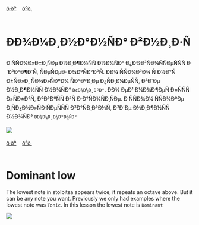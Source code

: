 <span id="ru"><a href='#ru'>ð·ðº</a> &nbsp;&nbsp;&nbsp;<a href='#en'>ðºð¸</a> &nbsp;&nbsp;&nbsp;</span><br><br>
# ÐÐ¾Ð¼Ð¸Ð½Ð°Ð½ÑÐ° Ð²Ð½Ð¸Ð·Ñ

Ð ÑÑÐ¾Ð»Ð±Ð¸ÑÐµ Ð½Ð¸Ð¶Ð½ÑÑ Ð½Ð¾ÑÐ° Ð¿Ð¾Ð²ÑÐ¾ÑÑÐµÑÑÑ Ð´Ð²Ð°Ð¶Ð´Ñ, ÑÐµÑÐµÐ· Ð¾ÐºÑÐ°Ð²Ñ. 
ÐÐ¾ ÑÑÐ¾Ð³Ð¾ Ñ Ð½Ð°Ñ Ð±ÑÐ»Ð¸ ÑÐ¾Ð»ÑÐºÐ¾ ÑÐ°ÐºÐ¸Ðµ Ð¿ÑÐ¸Ð¼ÐµÑÑ, Ð³Ð´Ðµ Ð½Ð¸Ð¶Ð½ÑÑ Ð½Ð¾ÑÐ° `Ð¢Ð¾Ð½Ð¸ÐºÐ°`. ÐÐ¾ ÐµÐ¹ Ð¼Ð¾Ð¶ÐµÑ Ð±ÑÑÑ Ð»ÑÐ±Ð°Ñ, ÐºÐ°ÐºÑÑ Ð²Ñ Ð·Ð°ÑÐ¾ÑÐ¸ÑÐµ. 
Ð ÑÑÐ¾Ð¼ ÑÑÐ¾ÐºÐµ Ð¸ÑÐ¿Ð¾Ð»ÑÐ·ÑÐµÑÑÑ Ð²Ð°ÑÐ¸Ð°Ð½Ñ, Ð³Ð´Ðµ Ð½Ð¸Ð¶Ð½ÑÑ Ð½Ð¾ÑÐ° `ÐÐ¾Ð¼Ð¸Ð½Ð°Ð½ÑÐ°`

![](https://github.com/stolbitsa/stolbitsa/assets/149964365/64a74a40-1592-4699-8485-8aae564b02cf)<br><br>
<span id="en"><a href='#ru'>ð·ðº</a> &nbsp;&nbsp;&nbsp;<a href='#en'>ðºð¸</a> &nbsp;&nbsp;&nbsp;</span><br><br>
# Dominant low

The lowest note in stolbitsa appears twice, it repeats an octave above. But it can be any note you want.
Previously we only had examples where the lowest note was `Tonic`.
In this lesson the lowest note is `Dominant`

![](https://github.com/stolbitsa/stolbitsa/assets/149964365/64a74a40-1592-4699-8485-8aae564b02cf)<br><br>
